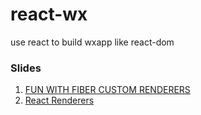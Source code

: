 # react-wx
use react to build wxapp like react-dom

### Slides
1. [FUN WITH FIBER CUSTOM RENDERERS](http://reactamsterdam.surge.sh/#/2)
2. [React Renderers](http://iamdustan.com/react-renderers/)
